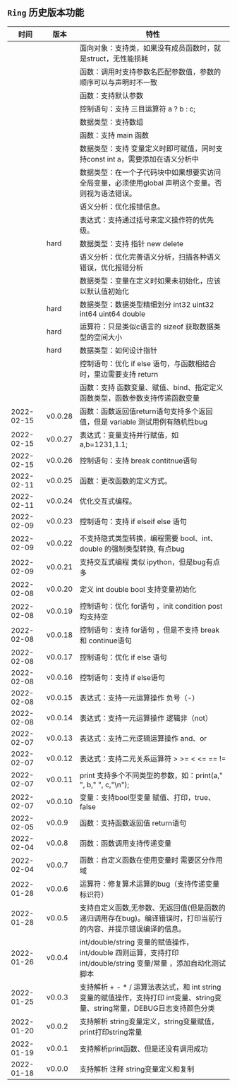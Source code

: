 
## ```Ring``` 历史版本功能

| 时间       | 版本    | 特性                                                                                                                         |
| ---------- | ------- | ---------------------------------------------------------------------------------------------------------------------------- |
|            |         | 面向对象：支持类，如果没有成员函数时，就是struct，无性能损耗                                                                 |
|            |         | 函数：调用时支持参数名匹配参数值，参数的顺序可以与声明时不一致                                                               |
|            |         | 函数：支持默认参数                                                                                                           |
|            |         | 控制语句：支持 三目运算符 a ? b : c;                                                                                         |
|            |         | 数据类型：支持数组                                                                                                           |
|            |         | 函数：支持 main 函数                                                                                                         |
|            |         | 数据类型：支持 变量定义时即可赋值，同时支持const int a，需要添加在语义分析中                                                 |
|            |         | 数据类型：在一个子代码块中如果想要实访问全局变量，必须使用global 声明这个变量。否则视为语法错误。                            |
|            |         | 语义分析：优化报错信息。                                                                                                     |
|            |         | 表达式：支持通过括号来定义操作符的优先级。                                                                                   |
|            | hard    | 数据类型：支持 指针 new delete                                                                                               |
|            |         | 语义分析：优化完善语义分析，扫描各种语义错误，优化报错分析                                                                   |
|            |         | 数据类型：变量在定义时如果未初始化，应该以默认值初始化                                                                       |
|            | hard    | 数据类型：数据类型精细划分 int32 uint32 int64 uint64 double                                                                  |
|            | hard    | 运算符：只是类似c语言的 sizeof 获取数据类型的空间大小                                                                        |
|            | hard    | 数据类型：如何设计指针                                                                                                       |
|            |         | 控制语句：优化 if else 语句，与函数相结合时，里边需要支持 return                                                             |
|            |         | 函数：支持 函数变量、赋值、bind、指定定义函数类型，函数参数支持传递函数变量                                                  |
| 2022-02-15 | v0.0.28 | 函数：函数返回值return语句支持多个返回值，但是 variable 测试用例有随机性bug                                                  |
| 2022-02-15 | v0.0.27 | 表达式：变量支持并行赋值，如 a,b=1231,1.1;                                                                                   |
| 2022-02-15 | v0.0.26 | 控制语句：支持 break contitnue语句                                                                                           |
| 2022-02-11 | v0.0.25 | 函数：更改函数的定义方式。                                                                                                   |
| 2022-02-11 | v0.0.24 | 优化交互式编程。                                                                                                             |
| 2022-02-09 | v0.0.23 | 控制语句：支持 if elseif else 语句                                                                                           |
| 2022-02-09 | v0.0.22 | 不支持隐式类型转换，编程需要 bool、int、double 的强制类型转换, 有点bug                                                       |
| 2022-02-09 | v0.0.21 | 支持交互式编程 类似 ipython，但是bug有点多                                                                                   |
| 2022-02-08 | v0.0.20 | 定义 int double bool 支持变量初始化                                                                                          |
| 2022-02-08 | v0.0.19 | 控制语句：优化 for语句 ，init condition post 均支持空                                                                        |
| 2022-02-08 | v0.0.18 | 控制语句：支持 for语句 ，但是不支持 break 和 continue语句                                                                    |
| 2022-02-08 | v0.0.17 | 控制语句：优化 if else 语句                                                                                                  |
| 2022-02-08 | v0.0.16 | 控制语句：支持 if else语句                                                                                                   |
| 2022-02-08 | v0.0.15 | 表达式：支持一元运算操作 负号（-）                                                                                           |
| 2022-02-08 | v0.0.14 | 表达式：支持一元运算操作 逻辑非（not）                                                                                       |
| 2022-02-07 | v0.0.13 | 表达式：支持二元逻辑运算操作 and、or                                                                                         |
| 2022-02-07 | v0.0.12 | 表达式：支持二元关系运算符 > >= < <= == !=                                                                                   |
| 2022-02-07 | v0.0.11 | print 支持多个不同类型的参数，如：print(a," ", b," ", c,"\n");                                                               |
| 2022-02-07 | v0.0.10 | 变量：支持bool型变量 赋值、打印，true、false                                                                                 |
| 2022-02-05 | v0.0.9  | 函数：支持函数返回值 return语句                                                                                              |
| 2022-02-04 | v0.0.8  | 函数：函数调用支持传递变量                                                                                                   |
| 2022-02-04 | v0.0.7  | 函数：自定义函数在使用变量时 需要区分作用域                                                                                  |
| 2022-01-28 | v0.0.6  | 运算符：修复算术运算的bug（支持传递变量标识符）                                                                              |
| 2022-01-28 | v0.0.5  | 支持自定义函数,无参数、无返回值(但是函数的递归调用存在bug)。编译错误时，打印当前行的内容、并提示错误编译的信息。             |
| 2022-01-26 | v0.0.4  | int/double/string 变量的赋值操作，int/double 四则运算，支持打印 int/double/string 变量/常量 ，添加自动化测试脚本             |
| 2022-01-25 | v0.0.3  | 支持解析 + - * / 运算法表达式，和 int string 变量的赋值操作，支持打印 int变量、string变量、string常量，DEBUG日志支持颜色分类 |
| 2022-01-20 | v0.0.2  | 支持解析 string变量定义，string变量赋值，print打印string常量                                                                 |
| 2022-01-19 | v0.0.1  | 支持解析print函数、但是还没有调用成功                                                                                        |
| 2022-01-18 | v0.0.0  | 支持解析 注释 string变量定义和复制                                                                                           |
